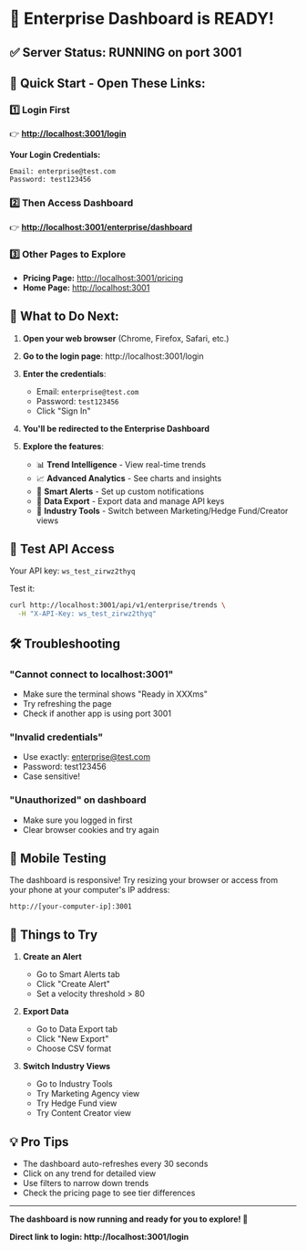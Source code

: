 # 🎉 Enterprise Dashboard is READY!

## ✅ Server Status: RUNNING on port 3001

## 🚀 Quick Start - Open These Links:

### 1️⃣ Login First
👉 **[http://localhost:3001/login](http://localhost:3001/login)**

**Your Login Credentials:**
```
Email: enterprise@test.com
Password: test123456
```

### 2️⃣ Then Access Dashboard
👉 **[http://localhost:3001/enterprise/dashboard](http://localhost:3001/enterprise/dashboard)**

### 3️⃣ Other Pages to Explore
- **Pricing Page:** [http://localhost:3001/pricing](http://localhost:3001/pricing)
- **Home Page:** [http://localhost:3001](http://localhost:3001)

## 🎯 What to Do Next:

1. **Open your web browser** (Chrome, Firefox, Safari, etc.)

2. **Go to the login page**: http://localhost:3001/login

3. **Enter the credentials**:
   - Email: `enterprise@test.com`
   - Password: `test123456`
   - Click "Sign In"

4. **You'll be redirected to the Enterprise Dashboard**

5. **Explore the features**:
   - 📊 **Trend Intelligence** - View real-time trends
   - 📈 **Advanced Analytics** - See charts and insights
   - 🔔 **Smart Alerts** - Set up custom notifications
   - 💾 **Data Export** - Export data and manage API keys
   - 🏢 **Industry Tools** - Switch between Marketing/Hedge Fund/Creator views

## 🧪 Test API Access

Your API key: `ws_test_zirwz2thyq`

Test it:
```bash
curl http://localhost:3001/api/v1/enterprise/trends \
  -H "X-API-Key: ws_test_zirwz2thyq"
```

## 🛠 Troubleshooting

### "Cannot connect to localhost:3001"
- Make sure the terminal shows "Ready in XXXms"
- Try refreshing the page
- Check if another app is using port 3001

### "Invalid credentials"
- Use exactly: enterprise@test.com
- Password: test123456
- Case sensitive!

### "Unauthorized" on dashboard
- Make sure you logged in first
- Clear browser cookies and try again

## 📱 Mobile Testing
The dashboard is responsive! Try resizing your browser or access from your phone at your computer's IP address:
```
http://[your-computer-ip]:3001
```

## 🎨 Things to Try

1. **Create an Alert**
   - Go to Smart Alerts tab
   - Click "Create Alert"
   - Set a velocity threshold > 80

2. **Export Data**
   - Go to Data Export tab
   - Click "New Export"
   - Choose CSV format

3. **Switch Industry Views**
   - Go to Industry Tools
   - Try Marketing Agency view
   - Try Hedge Fund view
   - Try Content Creator view

## 💡 Pro Tips

- The dashboard auto-refreshes every 30 seconds
- Click on any trend for detailed view
- Use filters to narrow down trends
- Check the pricing page to see tier differences

---

**The dashboard is now running and ready for you to explore! 🚀**

**Direct link to login: http://localhost:3001/login**